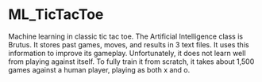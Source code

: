 # ML_TicTacToe
Machine learning in classic tic tac toe.
The Artificial Intelligence class is Brutus. It stores past games, moves, and results in 3 text files.
It uses this information to improve its gameplay.
Unfortunately, it does not learn well from playing against itself.
To fully train it from scratch, it takes about 1,500 games against a human player, playing as both x and o.
